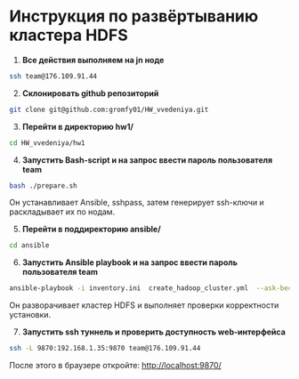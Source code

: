 # Инструкция по развёртыванию кластера HDFS

1. **Все действия выполняем на jn ноде**
```bash
ssh team@176.109.91.44
```

2. **Склонировать github репозиторий**
```bash
git clone git@github.com:gromfy01/HW_vvedeniya.git
```

3. **Перейти в директорию hw1/**
```bash
cd HW_vvedeniya/hw1
```

4. **Запустить Bash-script и на запрос ввести пароль пользователя team**
```bash
bash ./prepare.sh
```

Он устанавливает Ansible, sshpass, затем генерирует ssh-ключи и раскладывает их по нодам.

5. **Перейти в поддиректорию ansible/**
```bash
cd ansible
```

6. **Запустить Ansible playbook и на запрос ввести пароль пользователя team**
```bash
ansible-playbook -i inventory.ini  create_hadoop_cluster.yml  --ask-become-pass
```

Он разворачивает кластер HDFS и выполняет проверки корректности установки.

7. **Запустить ssh туннель и проверить доступность web-интерфейса**
```bash
ssh -L 9870:192.168.1.35:9870 team@176.109.91.44
```

После этого в браузере откройте: [http://localhost:9870/](http://localhost:9870/)
